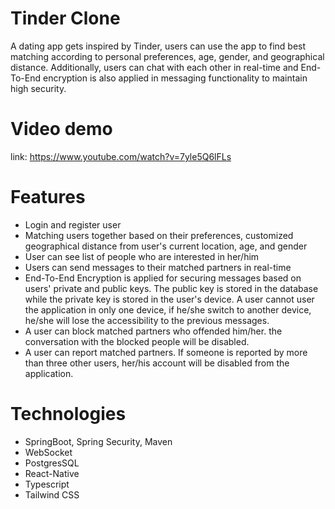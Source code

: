 # Tinder Clone
A dating app gets inspired by Tinder, users can use the app to find best matching according to personal preferences, age, gender, and geographical distance. Additionally, users can chat with each other in real-time and End-To-End encryption is also applied in messaging functionality to maintain high security.

# Video demo
link: https://www.youtube.com/watch?v=7yle5Q6lFLs

# Features
- Login and register user
- Matching users together based on their preferences, customized geographical distance from user's current location, age, and gender
- User can see list of people who are interested in her/him
- Users can send messages to their matched partners in real-time
- End-To-End Encryption is applied for securing messages based on users' private and public keys. The public key is stored in the database while the private key is stored in the user's device. A user cannot user the application in only one device, if he/she switch to another device, he/she will lose the accessibility to the previous messages.
- A user can block matched partners who offended him/her. the conversation with the blocked people will be disabled.
- A user can report matched partners. If someone is reported by more than three other users, her/his account will be disabled from the application.

# Technologies
- SpringBoot, Spring Security, Maven
- WebSocket
- PostgresSQL
- React-Native
- Typescript
- Tailwind CSS
